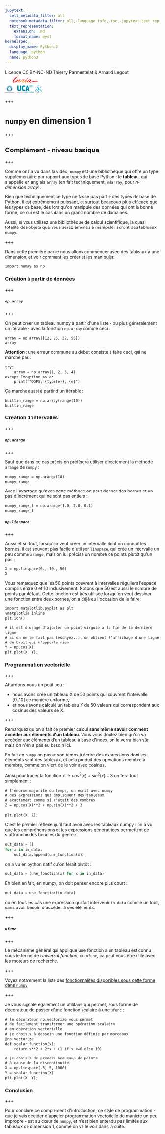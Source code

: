 ```yaml
---
jupytext:
  cell_metadata_filter: all
  notebook_metadata_filter: all,-language_info,-toc,-jupytext.text_representation.jupytext_version,-jupytext.text_representation.format_version
  text_representation:
    extension: .md
    format_name: myst
kernelspec:
  display_name: Python 3
  language: python
  name: python3
---
```


<div class="licence">
<span>Licence CC BY-NC-ND</span>
<span>Thierry Parmentelat &amp; Arnaud Legout</span>
<span><img src="media/both-logos-small-alpha.png" /></span>
</div>

+++

# `numpy` en dimension 1

+++

## Complément - niveau basique

+++

Comme on l'a vu dans la vidéo, `numpy` est une bibliothèque qui offre un type supplémentaire par rapport aux types de base Python : le **tableau**, qui s'appelle en anglais `array` (en fait techniquement, `ndarray`, pour *n-dimension array*).

Bien que techniquement ce type ne fasse pas partie des types de base de Python, il est extrêmement puissant, et surtout beaucoup plus efficace que les types de base, dès lors qu'on manipule des données qui ont la bonne forme, ce qui est le cas dans un grand nombre de domaines.

Aussi, si vous utilisez une bibliothèque de calcul scientifique, la quasi totalité des objets que vous serez amenés à manipuler seront des tableaux `numpy`.

+++

Dans cette première partie nous allons commencer avec des tableaux à une dimension, et voir comment les créer et les manipuler.

```{code-cell}
import numpy as np
```

### Création à partir de données

+++

##### `np.array`

+++

On peut créer un tableau numpy à partir d'une liste - ou plus généralement un itérable - avec la fonction `np.array` comme ceci :

```{code-cell}
array = np.array([12, 25, 32, 55])
array
```

**Attention** : une erreur commune au début consiste à faire ceci, qui ne marche pas :

```{code-cell}
try:
    array = np.array(1, 2, 3, 4)
except Exception as e:
    print(f"OOPS, {type(e)}, {e}")
```

Ça marche aussi à partir d'un itérable :

```{code-cell}
builtin_range = np.array(range(10))
builtin_range
```

### Création d'intervalles

+++

##### `np.arange`

+++

Sauf que dans ce cas précis on préfèrera utiliser directement la méthode `arange` de `numpy` :

```{code-cell}
numpy_range = np.arange(10)
numpy_range
```

Avec l'avantage qu'avec cette méthode on peut donner des bornes et un pas d'incrément qui ne sont pas entiers :

```{code-cell}
numpy_range_f = np.arange(1.0, 2.0, 0.1)
numpy_range_f
```

##### `np.linspace`

+++

Aussi et surtout, lorsqu'on veut créer un intervalle dont on connaît les bornes, il est souvent plus facile d'utiliser `linspace`, qui crée un intervalle un peu comme `arange`, mais on lui précise un nombre de points plutôt qu'un pas :

```{code-cell}
X = np.linspace(0., 10., 50)
X
```

Vous remarquez que les 50 points couvrent à intervalles réguliers l'espace compris entre 0 et 10 inclusivement. Notons que 50 est aussi le nombre de points par défaut. Cette fonction est très utilisée lorsqu'on veut dessiner une fonction entre deux bornes, on a déjà eu l'occasion de le faire :

```{code-cell}
import matplotlib.pyplot as plt
%matplotlib inline
plt.ion()
```

```{code-cell}
# il est d'usage d'ajouter un point-virgule à la fin de la dernière ligne
# si on ne le fait pas (essayez..), on obtient l'affichage d'une ligne
# de bruit qui n'apporte rien
Y = np.cos(X)
plt.plot(X, Y);
```

### Programmation vectorielle

+++

Attardons-nous un petit peu :

* nous avons créé un tableau X de 50 points qui couvrent l'intervalle $[0..10]$ de manière uniforme,
* et nous avons calculé un tableau Y de 50 valeurs qui correspondent aux cosinus des valeurs de X.

+++

Remarquez qu'on a fait ce premier calcul **sans même savoir comment accéder aux éléments d'un tableau**. Vous vous doutez bien qu'on va accèder aux éléments d'un tableau à base d'index, on le verra bien sûr, mais on n'en a pas eu besoin ici.

En fait en `numpy` on passe son temps à écrire des expressions dont les éléments sont des tableaux, et cela produit des opérations membre à membre, comme on vient de le voir avec cosinus.

Ainsi pour tracer la fonction $x \longrightarrow cos^2(x) + sin^2(x) + 3$ on fera tout simplement :

```{code-cell}
# l'énorme majorité du temps, on écrit avec numpy
# des expressions qui impliquent des tableaux
# exactement comme si c'était des nombres
Z = np.cos(X)**2 + np.sin(X)**2 + 3

plt.plot(X, Z);
```

C'est le premier réflexe qu'il faut avoir avec les tableaux numpy : on a vu que les compréhensions et les expressions génératrices permettent de s'affranchir des boucles du genre :

```python
out_data = []
for x in in_data:
    out_data.append(une_fonction(x))
```

on a vu en python natif qu'on ferait plutôt :

```python
out_data = (une_fonction(x) for x in in_data)
```

Eh bien en fait, en numpy, on doit penser encore plus court :

```python
out_data = une_fonction(in_data)
```

ou en tous les cas une expression qui fait intervenir `in_data` comme un tout, sans avoir besoin d'accéder à ses éléments.

+++

##### `ufunc`

+++

Le mécanisme général qui applique une fonction à un tableau est connu sous le terme de *Universal function*, ou `ufunc`, ça peut vous être utile avec les moteurs de recherche.

+++

Voyez notamment la liste des [fonctionnalités disponibles sous cette forme dans `numpy`](https://docs.scipy.org/doc/numpy-1.13.0/reference/ufuncs.html).

+++

Je vous signale également un utilitaire qui permet, sous forme de décorateur, de passer d'une fonction scalaire à une `ufunc` :

```{code-cell}
# le décorateur np.vectorize vous permet
# de facilement transformer une opération scalaire
# en opération vectorielle
# je choisis à dessein une fonction définie par morceaux
@np.vectorize
def scalar_function(x):
    return x**2 + 2*x + (1 if x <=0 else 10)
```

```{code-cell}
# je choisis de prendre beaucoup de points
# à cause de la discontinuité
X = np.linspace(-5, 5, 1000)
Y = scalar_function(X)
plt.plot(X, Y);
```

### Conclusion

+++

Pour conclure ce complément d'introduction, ce style de programmation - que je vais décider d'appeler programmation vectorielle de manière un peu impropre - est au cœur de `numpy`, et n'est bien entendu pas limitée aux tableaux de dimension 1, comme on va le voir dans la suite.
